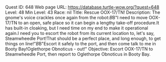 Quest ID: 648
Web page URL: https://database.turtle-wow.org/?quest=648
Level: 48
Min Level: 43
Race: nil
Title: Rescue OOX-17/TN!
Description: The gnome's voice crackles once again from the robot:$B$B"I need to move OOX-17/TN to an open, safe place so it can begin a lengthy take-off procedure.It has built-in cloaking, but I need time on my end to make it operational again.I need you to escort the robot from its current location to, let's say, Steamwheedle Port!That should be a perfect place, and long enough, to get things on line!"$B$B"Escort it safely to the port, and then come talk to me in Booty Bay!Oglethorpe Obnoticus - out!"
Objective: Escort OOX-17/TN to Steamwheedle Port, then report to Oglethorpe Obnoticus in Booty Bay.
